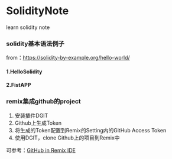 # SolidityNote
learn solidity note

### solidity基本语法例子

from：https://solidity-by-example.org/hello-world/

#### 1.HelloSolidity
#### 2.FistAPP


### remix集成github的project

1. 安装插件DGIT
2. Github上生成Token
3. 将生成的Token配置到Remix的Setting内的GitHub Access Token
4. 使用DGIT，clone Github上的项目到Remix中

可参考：[GitHub in Remix IDE](https://medium.com/remix-ide/github-in-remix-ide-356de378f7da)
